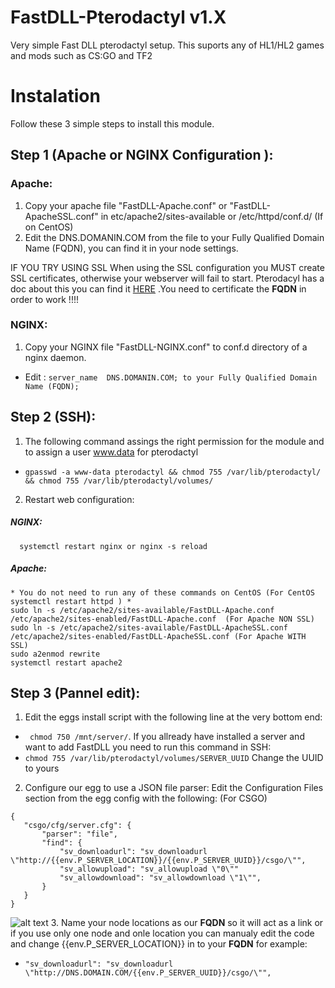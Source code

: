 # FastDLL-Pterodactyl v1.X
Very simple Fast DLL pterodactyl setup.
This suports any of HL1/HL2 games and mods such as CS:GO and TF2

# Instalation

Follow these 3 simple steps to install this module. 


## Step 1 (Apache or NGINX Configuration ):

### Apache:
  1. Copy your apache file "FastDLL-Apache.conf" or "FastDLL-ApacheSSL.conf" in etc/apache2/sites-available or /etc/httpd/conf.d/ (If on CentOS)
  2. Edit the DNS.DOMANIN.COM from the file to your Fully Qualified Domain Name (FQDN), you can find it in your node settings.

IF YOU TRY USING SSL
When using the SSL configuration you MUST create SSL certificates, otherwise your webserver will fail to start. Pterodacyl has a doc about this you can find it [HERE](https://pterodactyl.io/tutorials/creating_ssl_certificates.html#method-1:-certbot) .You need to certificate the **FQDN** in order to work !!!!

### NGINX:

  1. Copy your NGINX file "FastDLL-NGINX.conf" to conf.d directory of a nginx daemon.
 *  Edit : ``` server_name  DNS.DOMANIN.COM; to your Fully Qualified Domain Name (FQDN); ```

## Step 2 (SSH):
1. The following command assings the right permission for the module and to assign a user www.data for pterodactyl
  * ``` gpasswd -a www-data pterodactyl && chmod 755 /var/lib/pterodactyl/ && chmod 755 /var/lib/pterodactyl/volumes/ ```
2. Restart web configuration:
  ##### NGINX:
      systemctl restart nginx or nginx -s reload
  ##### Apache:
    * You do not need to run any of these commands on CentOS (For CentOS systemctl restart httpd ) *
    sudo ln -s /etc/apache2/sites-available/FastDLL-Apache.conf /etc/apache2/sites-enabled/FastDLL-Apache.conf  (For Apache NON SSL)
    sudo ln -s /etc/apache2/sites-available/FastDLL-ApacheSSL.conf /etc/apache2/sites-enabled/FastDLL-ApacheSSL.conf (For Apache WITH SSL)
    sudo a2enmod rewrite
    systemctl restart apache2
 ## Step 3 (Pannel edit):
 1. Edit the eggs install script with the following line at the very bottom end:
 *  ```  chmod 750 /mnt/server/ ```.
   If you allready have installed a server and want to add FastDLL you need to run this command in SSH:
 * ``` chmod 755 /var/lib/pterodactyl/volumes/SERVER_UUID ``` Change the UUID to yours
 2. Configure our egg to use a JSON file parser:
 Edit the Configuration Files section from the egg config with the following: (For CSGO)
 ```
 {
    "csgo/cfg/server.cfg": {
        "parser": "file",
        "find": {
            "sv_downloadurl": "sv_downloadurl \"http://{{env.P_SERVER_LOCATION}}/{{env.P_SERVER_UUID}}/csgo/\"",
            "sv_allowupload": "sv_allowupload \"0\""
            "sv_allowdownload": "sv_allowdownload \"1\"",
        }
    }
}
```
![alt text](https://i.imgur.com/4exzabq.png)
3. Name your node locations as our **FQDN** so it will act as a link or if you use only one node and onle location you can manualy edit the code and change {{env.P_SERVER_LOCATION}} in to your **FQDN** for example: 
  *   ```"sv_downloadurl": "sv_downloadurl \"http://DNS.DOMAIN.COM/{{env.P_SERVER_UUID}}/csgo/\"",```
